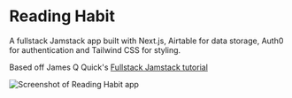 # Reading Habit

A fullstack Jamstack app built with Next.js, Airtable for data storage, Auth0 for authentication and Tailwind CSS for styling.

Based off James Q Quick's [Fullstack Jamstack tutorial](https://youtu.be/TNKzKtNTjls)

![Screenshot of Reading Habit app](https://res.cloudinary.com/gerhynes/image/upload/v1625591737/reading-habit_rmdkll.png)
